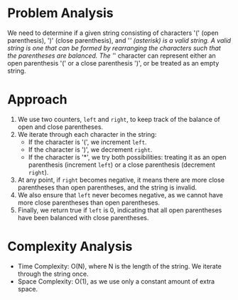 # Problem Analysis
We need to determine if a given string consisting of characters '(' (open parenthesis), ')' (close parenthesis), and '*' (asterisk) is a valid string. A valid string is one that can be formed by rearranging the characters such that the parentheses are balanced. The '*' character can represent either an open parenthesis '(' or a close parenthesis ')', or be treated as an empty string.

# Approach
1. We use two counters, `left` and `right`, to keep track of the balance of open and close parentheses.
2. We iterate through each character in the string:
   - If the character is '(', we increment `left`.
   - If the character is ')', we decrement `right`.
   - If the character is '*', we try both possibilities: treating it as an open parenthesis (increment `left`) or a close parenthesis (decrement `right`).
3. At any point, if `right` becomes negative, it means there are more close parentheses than open parentheses, and the string is invalid.
4. We also ensure that `left` never becomes negative, as we cannot have more close parentheses than open parentheses.
5. Finally, we return true if `left` is 0, indicating that all open parentheses have been balanced with close parentheses.

# Complexity Analysis
- Time Complexity: O(N), where N is the length of the string. We iterate through the string once.
- Space Complexity: O(1), as we use only a constant amount of extra space.
